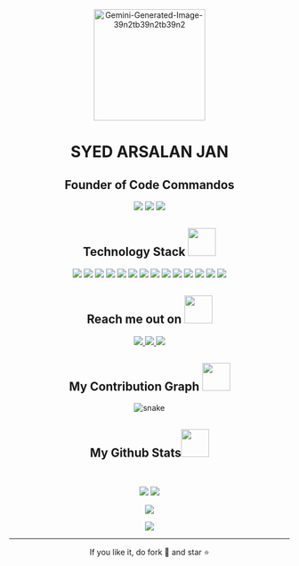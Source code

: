<!-- Syed Arsalan Jan's Portfolio -->
<div align="center">
<img src="https://i.ibb.co/HX4gq6K/Gemini-Generated-Image-39n2tb39n2tb39n2.jpg" alt="Gemini-Generated-Image-39n2tb39n2tb39n2" height= "200px">
<h1>SYED ARSALAN JAN</h1>
 <h2>Founder of Code Commandos</h2>
</div align="center">


<p align="center">
 
 <img src="https://badges.pufler.dev/visits/arsalan307/arsalan307"/> 
 <!-- <img src="https://badges.pufler.dev/years/arsalan307"/> -->
 <img src="https://badges.pufler.dev/repos/arsalan307"/>
 <img src="https://badges.pufler.dev/commits/monthly/arsalan307" />

</p>

<h2 align="center">Technology Stack <img src="https://github.com/arsalan307/arsalan307/blob/main/images/laptop.gif" width="50"></h2>

<p align="center">
 <img src="https://img.shields.io/badge/C-00599C?style=flat-square&logo=c&logoColor=white"/>
<img src="https://img.shields.io/badge/-java-E34A86?style=flat-square&logo=java"/>
<img src="https://img.shields.io/badge/-C++-00599C?style=flat-square&logo=c"/>
<img src="https://img.shields.io/badge/-HTML5-E34F26?style=flat-square&logo=html5&logoColor=white"/>
<img src="https://img.shields.io/badge/-CSS3-1572B6?style=flat-square&logo=css3"/>
<img src="https://img.shields.io/badge/-Bootstrap-563D7C?style=flat-square&logo=bootstrap"/>
<img src="https://img.shields.io/badge/-Heroku-430098?style=flat-square&logo=heroku"/>
<img src="https://img.shields.io/badge/-JavaScript-black?style=flat-square&logo=javascript"/>
<img src="https://img.shields.io/badge/-Nodejs-black?style=flat-square&logo=Node.js"/>
<img src="https://img.shields.io/badge/-React-black?style=flat-square&logo=react"/>
<img src="https://img.shields.io/badge/-MongoDB-black?style=flat-square&logo=mongodb"/>
<img src="https://img.shields.io/badge/-MySQL-black?style=flat-square&logo=mysql"/>
<img src="https://img.shields.io/badge/-Git-black?style=flat-square&logo=git"/>
<img src="https://img.shields.io/badge/-GitHub-black?style=flat-square&logo=github"/>
</p>

<h2 align="center">Reach me out on <img src="https://media0.giphy.com/media/jqNPzdTTxQfOgOqpO4/source.gif" width="50"></h2>

<p align="center">
<a href="mailto: syedarsalanjan307@gmail.com">
 <img src="https://img.shields.io/badge/-syedarsalanjan307-c14438?style=flat-square&logo=Gmail&logoColor=white&link=mailto:syedarsalanjan307@gmail.com"/>
</a>
<a href="https://www.linkedin.com/in/syed-arsalan-jan/">
 <img src="https://img.shields.io/badge/-syedarsalanjan-blue?style=flat-square&logo=Linkedin&logoColor=white&link=https://www.linkedin.com/in/syed-arsalan-jan/"/>
</a>
 <a href="https://twitter.com/syedarsalan307">
 <img src="https://img.shields.io/badge/-syedarsalan307-blue?style=flat-square&logo=twitter&logoColor=white&link=https://twitter.com/syedarsalan307"/>
</a>
</p>


<h2 align="center">
  My Contribution Graph <img src="https://media.giphy.com/media/xUA7aZeLE2e0P7Znz2/giphy.gif" width="50">
</h2>
<p align="center">
  <img src="https://github.com/arsalan307/arsalan307/raw/output/github-contribution-grid-snake.svg" alt="snake"></center>
</p>

<h2 align="center">
  My Github Stats<img src="https://media.giphy.com/media/VgCDAzcKvsR6OM0uWg/giphy.gif" width="50">
</h2>
 
<br>

<p align = "center">
  <img  src = "https://github-readme-stats.vercel.app/api?username=arsalan307&show_icons=true&theme=radical&line_height=27">
  <img src = "https://github-readme-stats.vercel.app/api/top-langs/?username=arsalan307&hide=html,css,java,shaderlab,kotlin,hlsl&theme=radical">
</p>

<p align = "center">
 <img  src="https://github-readme-streak-stats.herokuapp.com/?user=arsalan307&show_icons=true&locale=en&layout=compact&theme=radical&line_height=0" />
</p> 

<p align = "center">
 <img src="https://activity-graph.herokuapp.com/graph?username=arsalan307&theme=redical">
</p> 
<hr>
<p align="center">If you like it, do fork 🍴 and star ⭐</p>
